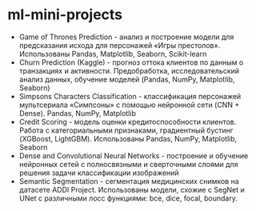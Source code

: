 # ml-mini-projects

- Game of Thrones Prediction - анализ и построение модели для предсказания исхода для персонажей «Игры престолов». Использованы Pandas, Matplotlib, Seaborn, Scikit-learn
- Churn Prediction (Kaggle) - прогноз оттока клиентов по данным о транзакциях и активности. Предобработка, исследовательский анализ данных, обучение моделей (Pandas, NumPy, Matplotlib, Seaborn)
- Simpsons Characters Classification - классификация персонажей мультсериала «Симпсоны» с помощью нейронной сети (CNN + Dense). Pandas, NumPy, Matplotlib
- Credit Scoring - модель оценки кредитоспособности клиентов. Работа с категориальными признаками, градиентный бустинг (XGBoost, LightGBM). Использованы Pandas, NumPy, Matplotlib, Seaborn
- Dense and Convolutional Neural Networks - построение и обучение нейронных сетей с полносвязными и сверточными слоями для решения задачи классификации изображений
- Semantic Segmentation - сегментация медицинских снимков на датасете ADDI Project. Использованы модели, схожие с SegNet и UNet с различными лосс функциями: bce, dice, focal, boundary.